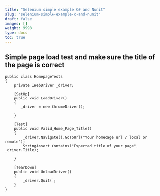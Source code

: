 ```yaml
---
title: "Selenium simple example C# and Nunit"
slug: "selenium-simple-example-c-and-nunit"
draft: false
images: []
weight: 9998
type: docs
toc: true
---
```


## Simple page load test and make sure the title of the page is correct
    public class HomepageTests
    {
        private IWebDriver _driver;
        
        [SetUp]
        public void LoadDriver()
        {
           _driver = new ChromeDriver();
           
        }

        [Test]
        public void Valid_Home_Page_Title()
        {
            _driver.Navigate().GoToUrl("Your homeoage url / local or remote");
            StringAssert.Contains("Expected title of your page", _driver.Title);

        }

        [TearDown]
        public void UnloadDriver()
        {
            _driver.Quit();
        }
    }

